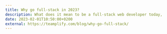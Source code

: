 ```yaml
---
title: Why go full-stack in 2023?
description: What does it mean to be a full-stack web developer today, and what are their pros and cons for team productivity?
date: 2023-02-01T10:50:00+0200
external: https://teamplify.com/blog/why-go-full-stack/
---
```

